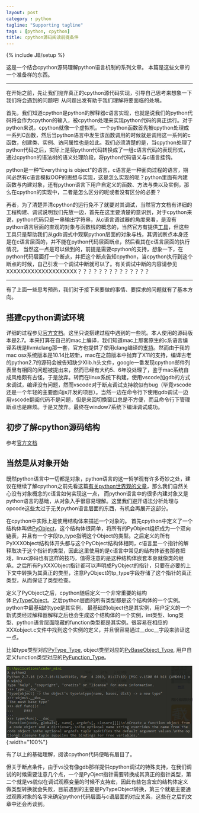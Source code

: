 ```yaml
---
layout: post
category : python
tagline: "Supporting tagline"
tags : [python, cpython]
title: cpython源码阅读前提条件
---
```

{% include JB/setup %}

这是一个结合cpython源码理解python语言机制的系列文章。
本篇是这些文章的一个准备样的东西。
<hr/>

在开始之前，先让我们抛弃真正的cpython源代码实现，引导自己思考来想象一下我们将会遇到的问题吧!
从问题出发有助于我们理解将要面临的处境。

首先，我们知道cpython是python的解释器c语言实现，也就是说我们的python代码将会作为cpython的输入，被cpython处理来实现python代码的真正运行。对于python来说，cpython就像一个虚拟机。一个python函数首先被cpython处理成一系列C函数，然后当python语言中发生该函数调用的时候就是调用这一系列的c函数，创建类、实例、访问属性也是如此。我们必须清楚的是，当cpython处理了python代码之后，实际上是将python代码转换成了一组c语言代码的表现形式，通过cpython的语法树的语义处理阶段，将python代码语义与c语言挂钩。

python是一种"Everything is object"的语言，c语言是一种面向过程的语言，期间必然有c语言模拟OOP的思想与实现，这是怎么实现的呢？python里面有内建函数与内建对象，还有python语言下用户自定义的函数、方法与类以及实例，那么在cpython的实现中，二者是怎么区分的呢或者没有区分的必要？

再者，为了清楚弄清cpython的运行免不了就要对其调试，当然官方文档有详细的工程构建、调试说明我们先放一边，首先在这里要清楚的意识到，对于cpython来说，python代码只是一串输出字符串，从c语言调试器的角度来看，是没有python语言层面的直观的对象与函数栈的概念的，当然官方有提供[工具][0]，但这些工具只是帮助我们从gdb调式中观察python层面的对象与栈，其调试断点本身还是在c语言层面的，并不能在python代码层面断点，然后看其在c语言层面的执行情况， 当然这一点是可以做到的，前提是需要cpython的支持，想象一下，在python代码层面打一个断点，并把这个断点告知cpython，当cpython执行到这个断点的时候，自己引发一个调试中断就可以了。有关调试中断的内容请参见XXXXXXXXXXXXXXXXXXXX？？？？？？？？？？？？？？

<hr/>

有了上面一些思考预热，我们对于接下来要做的事情、要探求的问题就有了基本方向。

## 搭建cpython调试环境
详细的过程参见[官方文档][1]。这里只说搭建过程中遇到的一些坑。本人使用的源码版本是2.7。本来打算在自己的mac上编译，我们知道mac上那套原生的c系语言编译系统是llvm\\clang那一套，官方也提供了使用clang编译的[支持][2]。然而由于我的mac osx系统版本是10.14比较新，mac在之前版本中抛弃了X11的支持，编译古老的python2.7的源码会被告知缺少Xlib.h头文件，google一番发现cpython邮件列表里有相同的问题被提出来，然而已经有大约5、6年没处理了，鉴于mac系统自成风格颇有古怪，于是放弃。转而在linux系统下构建，使用vscode加gdb的方式来调试，编译没有问题，然而vscode对于断点调试支持貌似有bug（毕竟vscode还是一个年轻的主要面向js开发的项目）。当然一边在命令行下使用gdb调试一边用vscode翻阅代码不是问题，但是来回切换窗口总是不方便，而且命令行下管理断点也是麻烦。于是又放弃。最终在window7系统下编译调试成功。

## 初步了解cpython源码结构
参考[官方文档][3]
## 当然是从对象开始
既然python语言中一切都是对象，python语言的这一哲学观有许多奇妙之处，建议在继续了解cpython之前先看这篇[有关python世界观的文章][4]，那么我们自然关心没有对象概念的c语言如何实现这一点，
而python语言中的很多内建对象又是python语言的基础，从对象入手很容易理解。这里我们避开语法分析处理与opcode这些太过于无关python语言层面的东西，有机会再展开这部分。

在cpython中实际上是使用结构体来描述一个对象的。
首先cpython中定义了一个结构体叫做[PyObject][5]，这个结构体很简单，将所有的PyObject组织成为一个双向链表，并且有一个字段tp_type指明这个Object的类型。之后定义的所有PyXXXObject结构体开头都与这个PyObject结构体相同，c语言里一个指针的解释取决于这个指针的类型，因此这里使用的是c语言中常见的结构体嵌套那套把戏，linux源码也有这样的技巧，值得注意的是这种结构体嵌套本身就像类的继承。之后所有PyXXXObject指针都可以声明成PyObject的指针，只要在必要的上下文中转换为其真正的类型，注意PyObject的tp_type字段存储了这个指针的真正类型，从而保证了类型检查。

定义了PyObject之后，cpython随后定义一个非常重要的结构体:[PyTypeObject][6]。之后python层面的所有类型都是这个结构体的一个实例。python中最基础的type是其实例，
最基础的object也是其实例，用户定义的一个新式类经过解释器解释之后也会生成这个结构体的一个实例，int类型、long类型、python语言层面隐藏的function类型都是其实例。很容易在相应的XXXobject.c文件中找到这个实例的定义，并且很容易通过__doc__字段来验证这一点。

比如type类型对应[PyType_Type][7], object类型对应的[PyBaseObject_Type][8], 用户自定义function类型对应的[PyFunction_Type][9]。

![img](/assets/resources/cpython_before_1.png){:width="100%"}


有了以上的基础理解，阅读cpython代码便略有眉目了。

但关于断点条件，由于vs没有像gdb那样提供cpython调试的特殊支持，在我们调试的时候需要注意几个点，一个是PyOject指针需要转换成其真正的指针类型，第二个就是vs貌似在调试观察变量的时候不支持宏，因此有些包含宏的结构体定义做类型转换就会失败，目前遇到的主要是PyTypeObject转换，第三个就是主要通过观察对象的名字来确定python代码层面与c语层面的对应关系，这些在之后的文章中还会再谈到。

[0]:https://devguide.python.org/gdb/
[1]:https://devguide.python.org/
[2]:https://devguide.python.org/clang/
[3]:https://devguide.python.org/exploring/
[4]:/2019/07/02/the-object-model-in-python
[5]:https://github.com/python/cpython/blob/2.7/Include/object.h#L106
[6]:https://github.com/python/cpython/blob/2.7/Include/object.h#L376
[7]:https://github.com/python/cpython/blob/2.7/Objects/typeobject.c#L2879
[8]:https://github.com/python/cpython/blob/2.7/Objects/typeobject.c#L3681
[9]:https://github.com/python/cpython/blob/2.7/Objects/funcobject.c#L544
